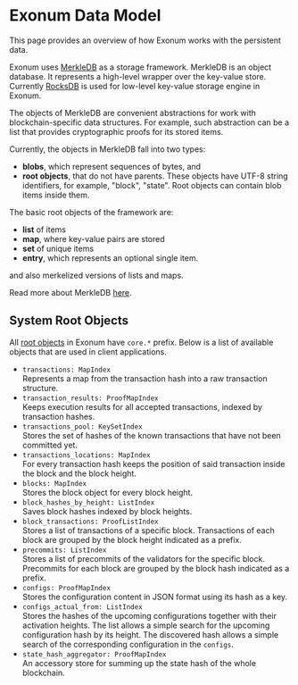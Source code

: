 # Exonum Data Model

This page provides an overview of how Exonum works with the persistent data.

Exonum uses [MerkleDB][merkledb] as a storage framework. MerkleDB is an object
database. It represents a high-level wrapper over the key-value store.
Currently [RocksDB][rocks-db] is used for low-level key-value storage engine in
Exonum.

The objects of MerkleDB are convenient abstractions for work with
blockchain-specific data structures. For example, such abstraction can be a
list that provides cryptographic proofs for its stored items.

Currently, the objects in MerkleDB fall into two types:

- **blobs**, which represent sequences of bytes, and
- **root objects**, that do not have parents. These objects have UTF-8 string
  identifiers, for example, "block", "state". Root objects can contain blob
  items inside them.

The basic root objects of the framework are:

- **list** of items
- **map**, where key-value pairs are stored
- **set** of unique items
- **entry**, which represents an optional single item.

and also merkelized versions of lists and maps.

Read more about MerkleDB [here][merkledb].

## System Root Objects

All [root objects][blockchain-schema] in Exonum have `core.*` prefix. Below is a
list of available objects that are used in client applications.

- `transactions: MapIndex`  
  Represents a map from the transaction hash into a raw transaction structure.
- `transaction_results: ProofMapIndex`  
  Keeps execution results for all accepted transactions,
  indexed by transaction hashes.
- `transactions_pool: KeySetIndex`  
  Stores the set of hashes of the known transactions that have not been
  committed yet.
- `transactions_locations: MapIndex`  
  For every transaction hash keeps the position of said transaction inside the
  block and the block height.
- `blocks: MapIndex`  
  Stores the block object for every block height.
- `block_hashes_by_height: ListIndex`  
  Saves block hashes indexed by block heights.
- `block_transactions: ProofListIndex`  
  Stores a list of transactions of a specific block. Transactions of each
  block are grouped by the block height indicated as a prefix.
- `precommits: ListIndex`  
  Stores a list of precommits of the validators for the specific block.
  Precommits for each block are grouped by the block hash indicated as a prefix.
- `configs: ProofMapIndex`  
  Stores the configuration content in JSON format using its hash as a key.
- `configs_actual_from: ListIndex`  
  Stores the hashes of the upcoming configurations together with their
  activation heights. The list allows a simple search for the upcoming
  configuration hash by its height. The discovered hash allows a simple search
  of the corresponding configuration in the `configs`.
- `state_hash_aggregator: ProofMapIndex`  
  An accessory store for summing up the state hash of the whole blockchain.

[rocks-db]: http://rocksdb.org/
[merkledb]: merkledb.md
[blockchain-schema]: https://github.com/exonum/exonum/blob/master/exonum/src/blockchain/schema.rs
